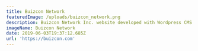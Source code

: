 ```yaml
---
title: Buizcon Network
featuredImage: /uploads/buizcon_network.png
description: Buizcon Network Inc. website developed with Wordpress CMS.
imageName: Buizcon Network
date: 2019-06-03T19:37:12.685Z
url: 'https://buizcon.com'
---
```


